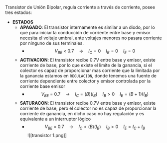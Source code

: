 Transistor de Unión Bipolar, regula corriente a través de corriente, posee tres estados:

- **ESTADOS**
	- **APAGADO**: El transistor internamente es similar a un diodo, por lo que para iniciar la conducción de corriente entre base y emisor necesita el voltaje umbral, ante voltajes menores no pasara corriente por ninguno de sus terminales.
		- $$V_{BE} \ < \ 0.7 \quad \to \quad I_C = 0 \quad I_B = 0 \quad I_E = 0$$
	- **ACTIVACION**: El transistor recibe 0.7V entre base y emisor, existe corriente de base, por lo que existe el limite de la ganancia, si el colector es capaz de proporcionar mas corriente que la limitada por la ganancia estamos en `REGULACION`, donde tenemos una fuente de corriente dependiente entre colector y emisor controlada por la corriente base emisor
		- $$V_{BE} \ = \ 0.7 \quad \to \quad I_C = (B)(I_B) \quad I_B > 0 \quad I_E = (B+1)(I_B)$$
	- **SATURACON**: El transistor recibe 0.7V entre base y emisor, existe corriente de base, pero el colector no es capaz de proporcionar la corriente de ganancia, en dicho caso no hay regulación y es equivalente a un interruptor lógico
		- $$V_{BE} \ = \ 0.7 \quad \to \quad I_C < (B)(I_B) \quad I_B > 0 \quad I_E = I_C + I_B$$
![[transistor 1.png]]